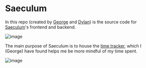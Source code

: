 # Saeculum

In this repo (created by [George](https://github.com/GrogDeFrog) and [Dylan](https://github.com/dleiferives)) is the source code for [Saeculum](https://www.saeculum.net)'s frontend and backend.

![image](https://github.com/user-attachments/assets/0a72842c-be6e-42f4-9572-2cc4b1b24618)

The main purpose of Saeculum is to house the [time tracker](https://time.saeculum.net), which I (George) have found helps me be more mindful of my time spent.

![image](https://github.com/user-attachments/assets/0c5d5b3c-452f-4a80-b746-d7604d44c0f2)
